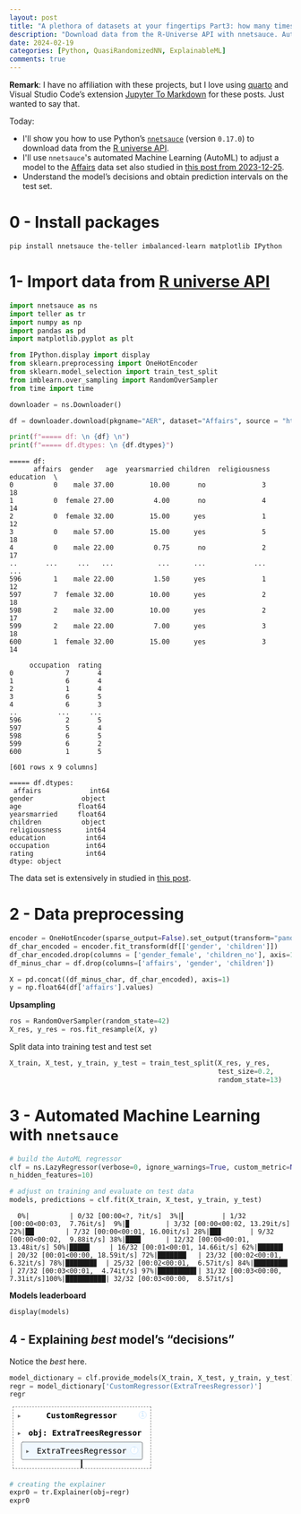 ```yaml
---
layout: post
title: "A plethora of datasets at your fingertips Part3: how many times do couples cheat on each other?"
description: "Download data from the R-Universe API with nnetsauce. Automated Machine Learning, Interpretability and prediction intervals using conformal prediction."
date: 2024-02-19
categories: [Python, QuasiRandomizedNN, ExplainableML]
comments: true
---
```


**Remark**: I have no affiliation with these projects, but I love using
[quarto](https://quarto.org/) and Visual Studio Code’s extension [Jupyter To
Markdown](https://marketplace.visualstudio.com/items?itemName=Leytton.jupyter-to-markdown)
for these posts. Just wanted to say that. 

Today:

-   I'll show you how to use Python’s [`nnetsauce`](https://techtonique.github.io/nnetsauce/) (version `0.17.0`) to
    download data from the [R universe
    API](https://r-universe.dev/search/).
-   I'll use `nnetsauce`'s automated Machine Learning (AutoML) to adjust a model to the
    [Affairs](https://zeileis.r-universe.dev/AER/doc/manual.html#Affairs)
    data set also studied in [this post from 2023-12-25](https://thierrymoudiki.github.io/blog/2023/12/25/python/r/misc/mlsauce/runiverse-api2).
-   Understand the model’s decisions and obtain prediction intervals on the test set.

# 0 - Install packages

``` {bash}
pip install nnetsauce the-teller imbalanced-learn matplotlib IPython
```

# 1- Import data from [R universe API](https://r-universe.dev/search/)


```python
import nnetsauce as ns
import teller as tr 
import numpy as np
import pandas as pd
import matplotlib.pyplot as plt

from IPython.display import display
from sklearn.preprocessing import OneHotEncoder
from sklearn.model_selection import train_test_split
from imblearn.over_sampling import RandomOverSampler
from time import time
```


```python
downloader = ns.Downloader()

df = downloader.download(pkgname="AER", dataset="Affairs", source = "https://cran.r-universe.dev/")

print(f"===== df: \n {df} \n")
print(f"===== df.dtypes: \n {df.dtypes}")
```

    ===== df: 
          affairs  gender   age  yearsmarried children  religiousness  education  \
    0          0    male 37.00         10.00       no              3         18   
    1          0  female 27.00          4.00       no              4         14   
    2          0  female 32.00         15.00      yes              1         12   
    3          0    male 57.00         15.00      yes              5         18   
    4          0    male 22.00          0.75       no              2         17   
    ..       ...     ...   ...           ...      ...            ...        ...   
    596        1    male 22.00          1.50      yes              1         12   
    597        7  female 32.00         10.00      yes              2         18   
    598        2    male 32.00         10.00      yes              2         17   
    599        2    male 22.00          7.00      yes              3         18   
    600        1  female 32.00         15.00      yes              3         14   
    
         occupation  rating  
    0             7       4  
    1             6       4  
    2             1       4  
    3             6       5  
    4             6       3  
    ..          ...     ...  
    596           2       5  
    597           5       4  
    598           6       5  
    599           6       2  
    600           1       5  
    
    [601 rows x 9 columns] 
    
    ===== df.dtypes: 
     affairs            int64
    gender            object
    age              float64
    yearsmarried     float64
    children          object
    religiousness      int64
    education          int64
    occupation         int64
    rating             int64
    dtype: object

The data set is extensively in studied in [this
post](https://thierrymoudiki.github.io/blog/2023/12/25/python/r/misc/mlsauce/runiverse-api2).

# 2 - Data preprocessing


```python
encoder = OneHotEncoder(sparse_output=False).set_output(transform="pandas")
df_char_encoded = encoder.fit_transform(df[['gender', 'children']])
df_char_encoded.drop(columns = ['gender_female', 'children_no'], axis=1, inplace=True)
df_minus_char = df.drop(columns=['affairs', 'gender', 'children'])
```


```python
X = pd.concat((df_minus_char, df_char_encoded), axis=1)
y = np.float64(df['affairs'].values)
```

**Upsampling**


```python
ros = RandomOverSampler(random_state=42)
X_res, y_res = ros.fit_resample(X, y)
```

Split data into training test and test set


```python
X_train, X_test, y_train, y_test = train_test_split(X_res, y_res,
                                                    test_size=0.2, 
                                                    random_state=13)
```

# 3 - Automated Machine Learning with `nnetsauce`


```python
# build the AutoML regressor 
clf = ns.LazyRegressor(verbose=0, ignore_warnings=True, custom_metric=None, 
n_hidden_features=10)

# adjust on training and evaluate on test data
models, predictions = clf.fit(X_train, X_test, y_train, y_test)
```

      0%|          | 0/32 [00:00<?, ?it/s]  3%|▎         | 1/32 [00:00<00:03,  7.76it/s]  9%|▉         | 3/32 [00:00<00:02, 13.29it/s] 22%|██▏       | 7/32 [00:00<00:01, 16.00it/s] 28%|██▊       | 9/32 [00:00<00:02,  9.88it/s] 38%|███▊      | 12/32 [00:00<00:01, 13.48it/s] 50%|█████     | 16/32 [00:01<00:01, 14.66it/s] 62%|██████▎   | 20/32 [00:01<00:00, 18.59it/s] 72%|███████▏  | 23/32 [00:02<00:01,  6.32it/s] 78%|███████▊  | 25/32 [00:02<00:01,  6.57it/s] 84%|████████▍ | 27/32 [00:03<00:01,  4.74it/s] 97%|█████████▋| 31/32 [00:03<00:00,  7.31it/s]100%|██████████| 32/32 [00:03<00:00,  8.57it/s]

**Models leaderboard**

```python
display(models)
```

## 4 - Explaining *best* model’s “decisions”

Notice the *best* here.


```python
model_dictionary = clf.provide_models(X_train, X_test, y_train, y_test)
regr = model_dictionary['CustomRegressor(ExtraTreesRegressor)']
regr
```


<style>#sk-container-id-1 {
  /* Definition of color scheme common for light and dark mode */
  --sklearn-color-text: black;
  --sklearn-color-line: gray;
  /* Definition of color scheme for unfitted estimators */
  --sklearn-color-unfitted-level-0: #fff5e6;
  --sklearn-color-unfitted-level-1: #f6e4d2;
  --sklearn-color-unfitted-level-2: #ffe0b3;
  --sklearn-color-unfitted-level-3: chocolate;
  /* Definition of color scheme for fitted estimators */
  --sklearn-color-fitted-level-0: #f0f8ff;
  --sklearn-color-fitted-level-1: #d4ebff;
  --sklearn-color-fitted-level-2: #b3dbfd;
  --sklearn-color-fitted-level-3: cornflowerblue;

  /* Specific color for light theme */
  --sklearn-color-text-on-default-background: var(--sg-text-color, var(--theme-code-foreground, var(--jp-content-font-color1, black)));
  --sklearn-color-background: var(--sg-background-color, var(--theme-background, var(--jp-layout-color0, white)));
  --sklearn-color-border-box: var(--sg-text-color, var(--theme-code-foreground, var(--jp-content-font-color1, black)));
  --sklearn-color-icon: #696969;

  @media (prefers-color-scheme: dark) {
    /* Redefinition of color scheme for dark theme */
    --sklearn-color-text-on-default-background: var(--sg-text-color, var(--theme-code-foreground, var(--jp-content-font-color1, white)));
    --sklearn-color-background: var(--sg-background-color, var(--theme-background, var(--jp-layout-color0, #111)));
    --sklearn-color-border-box: var(--sg-text-color, var(--theme-code-foreground, var(--jp-content-font-color1, white)));
    --sklearn-color-icon: #878787;
  }
}

#sk-container-id-1 {
  color: var(--sklearn-color-text);
}

#sk-container-id-1 pre {
  padding: 0;
}

#sk-container-id-1 input.sk-hidden--visually {
  border: 0;
  clip: rect(1px 1px 1px 1px);
  clip: rect(1px, 1px, 1px, 1px);
  height: 1px;
  margin: -1px;
  overflow: hidden;
  padding: 0;
  position: absolute;
  width: 1px;
}

#sk-container-id-1 div.sk-dashed-wrapped {
  border: 1px dashed var(--sklearn-color-line);
  margin: 0 0.4em 0.5em 0.4em;
  box-sizing: border-box;
  padding-bottom: 0.4em;
  background-color: var(--sklearn-color-background);
}

#sk-container-id-1 div.sk-container {
  /* jupyter's `normalize.less` sets `[hidden] { display: none; }`
     but bootstrap.min.css set `[hidden] { display: none !important; }`
     so we also need the `!important` here to be able to override the
     default hidden behavior on the sphinx rendered scikit-learn.org.
     See: https://github.com/scikit-learn/scikit-learn/issues/21755 */
  display: inline-block !important;
  position: relative;
}

#sk-container-id-1 div.sk-text-repr-fallback {
  display: none;
}

div.sk-parallel-item,
div.sk-serial,
div.sk-item {
  /* draw centered vertical line to link estimators */
  background-image: linear-gradient(var(--sklearn-color-text-on-default-background), var(--sklearn-color-text-on-default-background));
  background-size: 2px 100%;
  background-repeat: no-repeat;
  background-position: center center;
}

/* Parallel-specific style estimator block */

#sk-container-id-1 div.sk-parallel-item::after {
  content: "";
  width: 100%;
  border-bottom: 2px solid var(--sklearn-color-text-on-default-background);
  flex-grow: 1;
}

#sk-container-id-1 div.sk-parallel {
  display: flex;
  align-items: stretch;
  justify-content: center;
  background-color: var(--sklearn-color-background);
  position: relative;
}

#sk-container-id-1 div.sk-parallel-item {
  display: flex;
  flex-direction: column;
}

#sk-container-id-1 div.sk-parallel-item:first-child::after {
  align-self: flex-end;
  width: 50%;
}

#sk-container-id-1 div.sk-parallel-item:last-child::after {
  align-self: flex-start;
  width: 50%;
}

#sk-container-id-1 div.sk-parallel-item:only-child::after {
  width: 0;
}

/* Serial-specific style estimator block */

#sk-container-id-1 div.sk-serial {
  display: flex;
  flex-direction: column;
  align-items: center;
  background-color: var(--sklearn-color-background);
  padding-right: 1em;
  padding-left: 1em;
}


/* Toggleable style: style used for estimator/Pipeline/ColumnTransformer box that is
clickable and can be expanded/collapsed.
- Pipeline and ColumnTransformer use this feature and define the default style
- Estimators will overwrite some part of the style using the `sk-estimator` class
*/

/* Pipeline and ColumnTransformer style (default) */

#sk-container-id-1 div.sk-toggleable {
  /* Default theme specific background. It is overwritten whether we have a
  specific estimator or a Pipeline/ColumnTransformer */
  background-color: var(--sklearn-color-background);
}

/* Toggleable label */
#sk-container-id-1 label.sk-toggleable__label {
  cursor: pointer;
  display: block;
  width: 100%;
  margin-bottom: 0;
  padding: 0.5em;
  box-sizing: border-box;
  text-align: center;
}

#sk-container-id-1 label.sk-toggleable__label-arrow:before {
  /* Arrow on the left of the label */
  content: "▸";
  float: left;
  margin-right: 0.25em;
  color: var(--sklearn-color-icon);
}

#sk-container-id-1 label.sk-toggleable__label-arrow:hover:before {
  color: var(--sklearn-color-text);
}

/* Toggleable content - dropdown */

#sk-container-id-1 div.sk-toggleable__content {
  max-height: 0;
  max-width: 0;
  overflow: hidden;
  text-align: left;
  /* unfitted */
  background-color: var(--sklearn-color-unfitted-level-0);
}

#sk-container-id-1 div.sk-toggleable__content.fitted {
  /* fitted */
  background-color: var(--sklearn-color-fitted-level-0);
}

#sk-container-id-1 div.sk-toggleable__content pre {
  margin: 0.2em;
  border-radius: 0.25em;
  color: var(--sklearn-color-text);
  /* unfitted */
  background-color: var(--sklearn-color-unfitted-level-0);
}

#sk-container-id-1 div.sk-toggleable__content.fitted pre {
  /* unfitted */
  background-color: var(--sklearn-color-fitted-level-0);
}

#sk-container-id-1 input.sk-toggleable__control:checked~div.sk-toggleable__content {
  /* Expand drop-down */
  max-height: 200px;
  max-width: 100%;
  overflow: auto;
}

#sk-container-id-1 input.sk-toggleable__control:checked~label.sk-toggleable__label-arrow:before {
  content: "▾";
}

/* Pipeline/ColumnTransformer-specific style */

#sk-container-id-1 div.sk-label input.sk-toggleable__control:checked~label.sk-toggleable__label {
  color: var(--sklearn-color-text);
  background-color: var(--sklearn-color-unfitted-level-2);
}

#sk-container-id-1 div.sk-label.fitted input.sk-toggleable__control:checked~label.sk-toggleable__label {
  background-color: var(--sklearn-color-fitted-level-2);
}

/* Estimator-specific style */

/* Colorize estimator box */
#sk-container-id-1 div.sk-estimator input.sk-toggleable__control:checked~label.sk-toggleable__label {
  /* unfitted */
  background-color: var(--sklearn-color-unfitted-level-2);
}

#sk-container-id-1 div.sk-estimator.fitted input.sk-toggleable__control:checked~label.sk-toggleable__label {
  /* fitted */
  background-color: var(--sklearn-color-fitted-level-2);
}

#sk-container-id-1 div.sk-label label.sk-toggleable__label,
#sk-container-id-1 div.sk-label label {
  /* The background is the default theme color */
  color: var(--sklearn-color-text-on-default-background);
}

/* On hover, darken the color of the background */
#sk-container-id-1 div.sk-label:hover label.sk-toggleable__label {
  color: var(--sklearn-color-text);
  background-color: var(--sklearn-color-unfitted-level-2);
}

/* Label box, darken color on hover, fitted */
#sk-container-id-1 div.sk-label.fitted:hover label.sk-toggleable__label.fitted {
  color: var(--sklearn-color-text);
  background-color: var(--sklearn-color-fitted-level-2);
}

/* Estimator label */

#sk-container-id-1 div.sk-label label {
  font-family: monospace;
  font-weight: bold;
  display: inline-block;
  line-height: 1.2em;
}

#sk-container-id-1 div.sk-label-container {
  text-align: center;
}

/* Estimator-specific */
#sk-container-id-1 div.sk-estimator {
  font-family: monospace;
  border: 1px dotted var(--sklearn-color-border-box);
  border-radius: 0.25em;
  box-sizing: border-box;
  margin-bottom: 0.5em;
  /* unfitted */
  background-color: var(--sklearn-color-unfitted-level-0);
}

#sk-container-id-1 div.sk-estimator.fitted {
  /* fitted */
  background-color: var(--sklearn-color-fitted-level-0);
}

/* on hover */
#sk-container-id-1 div.sk-estimator:hover {
  /* unfitted */
  background-color: var(--sklearn-color-unfitted-level-2);
}

#sk-container-id-1 div.sk-estimator.fitted:hover {
  /* fitted */
  background-color: var(--sklearn-color-fitted-level-2);
}

/* Specification for estimator info (e.g. "i" and "?") */

/* Common style for "i" and "?" */

.sk-estimator-doc-link,
a:link.sk-estimator-doc-link,
a:visited.sk-estimator-doc-link {
  float: right;
  font-size: smaller;
  line-height: 1em;
  font-family: monospace;
  background-color: var(--sklearn-color-background);
  border-radius: 1em;
  height: 1em;
  width: 1em;
  text-decoration: none !important;
  margin-left: 1ex;
  /* unfitted */
  border: var(--sklearn-color-unfitted-level-1) 1pt solid;
  color: var(--sklearn-color-unfitted-level-1);
}

.sk-estimator-doc-link.fitted,
a:link.sk-estimator-doc-link.fitted,
a:visited.sk-estimator-doc-link.fitted {
  /* fitted */
  border: var(--sklearn-color-fitted-level-1) 1pt solid;
  color: var(--sklearn-color-fitted-level-1);
}

/* On hover */
div.sk-estimator:hover .sk-estimator-doc-link:hover,
.sk-estimator-doc-link:hover,
div.sk-label-container:hover .sk-estimator-doc-link:hover,
.sk-estimator-doc-link:hover {
  /* unfitted */
  background-color: var(--sklearn-color-unfitted-level-3);
  color: var(--sklearn-color-background);
  text-decoration: none;
}

div.sk-estimator.fitted:hover .sk-estimator-doc-link.fitted:hover,
.sk-estimator-doc-link.fitted:hover,
div.sk-label-container:hover .sk-estimator-doc-link.fitted:hover,
.sk-estimator-doc-link.fitted:hover {
  /* fitted */
  background-color: var(--sklearn-color-fitted-level-3);
  color: var(--sklearn-color-background);
  text-decoration: none;
}

/* Span, style for the box shown on hovering the info icon */
.sk-estimator-doc-link span {
  display: none;
  z-index: 9999;
  position: relative;
  font-weight: normal;
  right: .2ex;
  padding: .5ex;
  margin: .5ex;
  width: min-content;
  min-width: 20ex;
  max-width: 50ex;
  color: var(--sklearn-color-text);
  box-shadow: 2pt 2pt 4pt #999;
  /* unfitted */
  background: var(--sklearn-color-unfitted-level-0);
  border: .5pt solid var(--sklearn-color-unfitted-level-3);
}

.sk-estimator-doc-link.fitted span {
  /* fitted */
  background: var(--sklearn-color-fitted-level-0);
  border: var(--sklearn-color-fitted-level-3);
}

.sk-estimator-doc-link:hover span {
  display: block;
}

/* "?"-specific style due to the `<a>` HTML tag */

#sk-container-id-1 a.estimator_doc_link {
  float: right;
  font-size: 1rem;
  line-height: 1em;
  font-family: monospace;
  background-color: var(--sklearn-color-background);
  border-radius: 1rem;
  height: 1rem;
  width: 1rem;
  text-decoration: none;
  /* unfitted */
  color: var(--sklearn-color-unfitted-level-1);
  border: var(--sklearn-color-unfitted-level-1) 1pt solid;
}

#sk-container-id-1 a.estimator_doc_link.fitted {
  /* fitted */
  border: var(--sklearn-color-fitted-level-1) 1pt solid;
  color: var(--sklearn-color-fitted-level-1);
}

/* On hover */
#sk-container-id-1 a.estimator_doc_link:hover {
  /* unfitted */
  background-color: var(--sklearn-color-unfitted-level-3);
  color: var(--sklearn-color-background);
  text-decoration: none;
}

#sk-container-id-1 a.estimator_doc_link.fitted:hover {
  /* fitted */
  background-color: var(--sklearn-color-fitted-level-3);
}
</style><div id="sk-container-id-1" class="sk-top-container"><div class="sk-text-repr-fallback"><pre>CustomRegressor(n_hidden_features=10, obj=ExtraTreesRegressor(random_state=42))</pre><b>In a Jupyter environment, please rerun this cell to show the HTML representation or trust the notebook. <br />On GitHub, the HTML representation is unable to render, please try loading this page with nbviewer.org.</b></div><div class="sk-container" hidden><div class="sk-item sk-dashed-wrapped"><div class="sk-label-container"><div class="sk-label fitted sk-toggleable"><input class="sk-toggleable__control sk-hidden--visually" id="sk-estimator-id-1" type="checkbox" ><label for="sk-estimator-id-1" class="sk-toggleable__label fitted sk-toggleable__label-arrow fitted">&nbsp;CustomRegressor<span class="sk-estimator-doc-link fitted">i<span>Fitted</span></span></label><div class="sk-toggleable__content fitted"><pre>CustomRegressor(n_hidden_features=10, obj=ExtraTreesRegressor(random_state=42))</pre></div> </div></div><div class="sk-parallel"><div class="sk-parallel-item"><div class="sk-item"><div class="sk-label-container"><div class="sk-label fitted sk-toggleable"><input class="sk-toggleable__control sk-hidden--visually" id="sk-estimator-id-2" type="checkbox" ><label for="sk-estimator-id-2" class="sk-toggleable__label fitted sk-toggleable__label-arrow fitted">obj: ExtraTreesRegressor</label><div class="sk-toggleable__content fitted"><pre>ExtraTreesRegressor(random_state=42)</pre></div> </div></div><div class="sk-serial"><div class="sk-item"><div class="sk-estimator fitted sk-toggleable"><input class="sk-toggleable__control sk-hidden--visually" id="sk-estimator-id-3" type="checkbox" ><label for="sk-estimator-id-3" class="sk-toggleable__label fitted sk-toggleable__label-arrow fitted">&nbsp;ExtraTreesRegressor<a class="sk-estimator-doc-link fitted" rel="noreferrer" target="_blank" href="https://scikit-learn.org/1.4/modules/generated/sklearn.ensemble.ExtraTreesRegressor.html">?<span>Documentation for ExtraTreesRegressor</span></a></label><div class="sk-toggleable__content fitted"><pre>ExtraTreesRegressor(random_state=42)</pre></div> </div></div></div></div></div></div></div></div></div>



```python
# creating the explainer
expr0 = tr.Explainer(obj=regr)
expr0
```


<style>#sk-container-id-2 {
  /* Definition of color scheme common for light and dark mode */
  --sklearn-color-text: black;
  --sklearn-color-line: gray;
  /* Definition of color scheme for unfitted estimators */
  --sklearn-color-unfitted-level-0: #fff5e6;
  --sklearn-color-unfitted-level-1: #f6e4d2;
  --sklearn-color-unfitted-level-2: #ffe0b3;
  --sklearn-color-unfitted-level-3: chocolate;
  /* Definition of color scheme for fitted estimators */
  --sklearn-color-fitted-level-0: #f0f8ff;
  --sklearn-color-fitted-level-1: #d4ebff;
  --sklearn-color-fitted-level-2: #b3dbfd;
  --sklearn-color-fitted-level-3: cornflowerblue;

  /* Specific color for light theme */
  --sklearn-color-text-on-default-background: var(--sg-text-color, var(--theme-code-foreground, var(--jp-content-font-color1, black)));
  --sklearn-color-background: var(--sg-background-color, var(--theme-background, var(--jp-layout-color0, white)));
  --sklearn-color-border-box: var(--sg-text-color, var(--theme-code-foreground, var(--jp-content-font-color1, black)));
  --sklearn-color-icon: #696969;

  @media (prefers-color-scheme: dark) {
    /* Redefinition of color scheme for dark theme */
    --sklearn-color-text-on-default-background: var(--sg-text-color, var(--theme-code-foreground, var(--jp-content-font-color1, white)));
    --sklearn-color-background: var(--sg-background-color, var(--theme-background, var(--jp-layout-color0, #111)));
    --sklearn-color-border-box: var(--sg-text-color, var(--theme-code-foreground, var(--jp-content-font-color1, white)));
    --sklearn-color-icon: #878787;
  }
}

#sk-container-id-2 {
  color: var(--sklearn-color-text);
}

#sk-container-id-2 pre {
  padding: 0;
}

#sk-container-id-2 input.sk-hidden--visually {
  border: 0;
  clip: rect(1px 1px 1px 1px);
  clip: rect(1px, 1px, 1px, 1px);
  height: 1px;
  margin: -1px;
  overflow: hidden;
  padding: 0;
  position: absolute;
  width: 1px;
}

#sk-container-id-2 div.sk-dashed-wrapped {
  border: 1px dashed var(--sklearn-color-line);
  margin: 0 0.4em 0.5em 0.4em;
  box-sizing: border-box;
  padding-bottom: 0.4em;
  background-color: var(--sklearn-color-background);
}

#sk-container-id-2 div.sk-container {
  /* jupyter's `normalize.less` sets `[hidden] { display: none; }`
     but bootstrap.min.css set `[hidden] { display: none !important; }`
     so we also need the `!important` here to be able to override the
     default hidden behavior on the sphinx rendered scikit-learn.org.
     See: https://github.com/scikit-learn/scikit-learn/issues/21755 */
  display: inline-block !important;
  position: relative;
}

#sk-container-id-2 div.sk-text-repr-fallback {
  display: none;
}

div.sk-parallel-item,
div.sk-serial,
div.sk-item {
  /* draw centered vertical line to link estimators */
  background-image: linear-gradient(var(--sklearn-color-text-on-default-background), var(--sklearn-color-text-on-default-background));
  background-size: 2px 100%;
  background-repeat: no-repeat;
  background-position: center center;
}

/* Parallel-specific style estimator block */

#sk-container-id-2 div.sk-parallel-item::after {
  content: "";
  width: 100%;
  border-bottom: 2px solid var(--sklearn-color-text-on-default-background);
  flex-grow: 1;
}

#sk-container-id-2 div.sk-parallel {
  display: flex;
  align-items: stretch;
  justify-content: center;
  background-color: var(--sklearn-color-background);
  position: relative;
}

#sk-container-id-2 div.sk-parallel-item {
  display: flex;
  flex-direction: column;
}

#sk-container-id-2 div.sk-parallel-item:first-child::after {
  align-self: flex-end;
  width: 50%;
}

#sk-container-id-2 div.sk-parallel-item:last-child::after {
  align-self: flex-start;
  width: 50%;
}

#sk-container-id-2 div.sk-parallel-item:only-child::after {
  width: 0;
}

/* Serial-specific style estimator block */

#sk-container-id-2 div.sk-serial {
  display: flex;
  flex-direction: column;
  align-items: center;
  background-color: var(--sklearn-color-background);
  padding-right: 1em;
  padding-left: 1em;
}


/* Toggleable style: style used for estimator/Pipeline/ColumnTransformer box that is
clickable and can be expanded/collapsed.
- Pipeline and ColumnTransformer use this feature and define the default style
- Estimators will overwrite some part of the style using the `sk-estimator` class
*/

/* Pipeline and ColumnTransformer style (default) */

#sk-container-id-2 div.sk-toggleable {
  /* Default theme specific background. It is overwritten whether we have a
  specific estimator or a Pipeline/ColumnTransformer */
  background-color: var(--sklearn-color-background);
}

/* Toggleable label */
#sk-container-id-2 label.sk-toggleable__label {
  cursor: pointer;
  display: block;
  width: 100%;
  margin-bottom: 0;
  padding: 0.5em;
  box-sizing: border-box;
  text-align: center;
}

#sk-container-id-2 label.sk-toggleable__label-arrow:before {
  /* Arrow on the left of the label */
  content: "▸";
  float: left;
  margin-right: 0.25em;
  color: var(--sklearn-color-icon);
}

#sk-container-id-2 label.sk-toggleable__label-arrow:hover:before {
  color: var(--sklearn-color-text);
}

/* Toggleable content - dropdown */

#sk-container-id-2 div.sk-toggleable__content {
  max-height: 0;
  max-width: 0;
  overflow: hidden;
  text-align: left;
  /* unfitted */
  background-color: var(--sklearn-color-unfitted-level-0);
}

#sk-container-id-2 div.sk-toggleable__content.fitted {
  /* fitted */
  background-color: var(--sklearn-color-fitted-level-0);
}

#sk-container-id-2 div.sk-toggleable__content pre {
  margin: 0.2em;
  border-radius: 0.25em;
  color: var(--sklearn-color-text);
  /* unfitted */
  background-color: var(--sklearn-color-unfitted-level-0);
}

#sk-container-id-2 div.sk-toggleable__content.fitted pre {
  /* unfitted */
  background-color: var(--sklearn-color-fitted-level-0);
}

#sk-container-id-2 input.sk-toggleable__control:checked~div.sk-toggleable__content {
  /* Expand drop-down */
  max-height: 200px;
  max-width: 100%;
  overflow: auto;
}

#sk-container-id-2 input.sk-toggleable__control:checked~label.sk-toggleable__label-arrow:before {
  content: "▾";
}

/* Pipeline/ColumnTransformer-specific style */

#sk-container-id-2 div.sk-label input.sk-toggleable__control:checked~label.sk-toggleable__label {
  color: var(--sklearn-color-text);
  background-color: var(--sklearn-color-unfitted-level-2);
}

#sk-container-id-2 div.sk-label.fitted input.sk-toggleable__control:checked~label.sk-toggleable__label {
  background-color: var(--sklearn-color-fitted-level-2);
}

/* Estimator-specific style */

/* Colorize estimator box */
#sk-container-id-2 div.sk-estimator input.sk-toggleable__control:checked~label.sk-toggleable__label {
  /* unfitted */
  background-color: var(--sklearn-color-unfitted-level-2);
}

#sk-container-id-2 div.sk-estimator.fitted input.sk-toggleable__control:checked~label.sk-toggleable__label {
  /* fitted */
  background-color: var(--sklearn-color-fitted-level-2);
}

#sk-container-id-2 div.sk-label label.sk-toggleable__label,
#sk-container-id-2 div.sk-label label {
  /* The background is the default theme color */
  color: var(--sklearn-color-text-on-default-background);
}

/* On hover, darken the color of the background */
#sk-container-id-2 div.sk-label:hover label.sk-toggleable__label {
  color: var(--sklearn-color-text);
  background-color: var(--sklearn-color-unfitted-level-2);
}

/* Label box, darken color on hover, fitted */
#sk-container-id-2 div.sk-label.fitted:hover label.sk-toggleable__label.fitted {
  color: var(--sklearn-color-text);
  background-color: var(--sklearn-color-fitted-level-2);
}

/* Estimator label */

#sk-container-id-2 div.sk-label label {
  font-family: monospace;
  font-weight: bold;
  display: inline-block;
  line-height: 1.2em;
}

#sk-container-id-2 div.sk-label-container {
  text-align: center;
}

/* Estimator-specific */
#sk-container-id-2 div.sk-estimator {
  font-family: monospace;
  border: 1px dotted var(--sklearn-color-border-box);
  border-radius: 0.25em;
  box-sizing: border-box;
  margin-bottom: 0.5em;
  /* unfitted */
  background-color: var(--sklearn-color-unfitted-level-0);
}

#sk-container-id-2 div.sk-estimator.fitted {
  /* fitted */
  background-color: var(--sklearn-color-fitted-level-0);
}

/* on hover */
#sk-container-id-2 div.sk-estimator:hover {
  /* unfitted */
  background-color: var(--sklearn-color-unfitted-level-2);
}

#sk-container-id-2 div.sk-estimator.fitted:hover {
  /* fitted */
  background-color: var(--sklearn-color-fitted-level-2);
}

/* Specification for estimator info (e.g. "i" and "?") */

/* Common style for "i" and "?" */

.sk-estimator-doc-link,
a:link.sk-estimator-doc-link,
a:visited.sk-estimator-doc-link {
  float: right;
  font-size: smaller;
  line-height: 1em;
  font-family: monospace;
  background-color: var(--sklearn-color-background);
  border-radius: 1em;
  height: 1em;
  width: 1em;
  text-decoration: none !important;
  margin-left: 1ex;
  /* unfitted */
  border: var(--sklearn-color-unfitted-level-1) 1pt solid;
  color: var(--sklearn-color-unfitted-level-1);
}

.sk-estimator-doc-link.fitted,
a:link.sk-estimator-doc-link.fitted,
a:visited.sk-estimator-doc-link.fitted {
  /* fitted */
  border: var(--sklearn-color-fitted-level-1) 1pt solid;
  color: var(--sklearn-color-fitted-level-1);
}

/* On hover */
div.sk-estimator:hover .sk-estimator-doc-link:hover,
.sk-estimator-doc-link:hover,
div.sk-label-container:hover .sk-estimator-doc-link:hover,
.sk-estimator-doc-link:hover {
  /* unfitted */
  background-color: var(--sklearn-color-unfitted-level-3);
  color: var(--sklearn-color-background);
  text-decoration: none;
}

div.sk-estimator.fitted:hover .sk-estimator-doc-link.fitted:hover,
.sk-estimator-doc-link.fitted:hover,
div.sk-label-container:hover .sk-estimator-doc-link.fitted:hover,
.sk-estimator-doc-link.fitted:hover {
  /* fitted */
  background-color: var(--sklearn-color-fitted-level-3);
  color: var(--sklearn-color-background);
  text-decoration: none;
}

/* Span, style for the box shown on hovering the info icon */
.sk-estimator-doc-link span {
  display: none;
  z-index: 9999;
  position: relative;
  font-weight: normal;
  right: .2ex;
  padding: .5ex;
  margin: .5ex;
  width: min-content;
  min-width: 20ex;
  max-width: 50ex;
  color: var(--sklearn-color-text);
  box-shadow: 2pt 2pt 4pt #999;
  /* unfitted */
  background: var(--sklearn-color-unfitted-level-0);
  border: .5pt solid var(--sklearn-color-unfitted-level-3);
}

.sk-estimator-doc-link.fitted span {
  /* fitted */
  background: var(--sklearn-color-fitted-level-0);
  border: var(--sklearn-color-fitted-level-3);
}

.sk-estimator-doc-link:hover span {
  display: block;
}

/* "?"-specific style due to the `<a>` HTML tag */

#sk-container-id-2 a.estimator_doc_link {
  float: right;
  font-size: 1rem;
  line-height: 1em;
  font-family: monospace;
  background-color: var(--sklearn-color-background);
  border-radius: 1rem;
  height: 1rem;
  width: 1rem;
  text-decoration: none;
  /* unfitted */
  color: var(--sklearn-color-unfitted-level-1);
  border: var(--sklearn-color-unfitted-level-1) 1pt solid;
}

#sk-container-id-2 a.estimator_doc_link.fitted {
  /* fitted */
  border: var(--sklearn-color-fitted-level-1) 1pt solid;
  color: var(--sklearn-color-fitted-level-1);
}

/* On hover */
#sk-container-id-2 a.estimator_doc_link:hover {
  /* unfitted */
  background-color: var(--sklearn-color-unfitted-level-3);
  color: var(--sklearn-color-background);
  text-decoration: none;
}

#sk-container-id-2 a.estimator_doc_link.fitted:hover {
  /* fitted */
  background-color: var(--sklearn-color-fitted-level-3);
}
</style><div id="sk-container-id-2" class="sk-top-container"><div class="sk-text-repr-fallback"><pre>Explainer(obj=CustomRegressor(n_hidden_features=10,
                              obj=ExtraTreesRegressor(random_state=42)))</pre><b>In a Jupyter environment, please rerun this cell to show the HTML representation or trust the notebook. <br />On GitHub, the HTML representation is unable to render, please try loading this page with nbviewer.org.</b></div><div class="sk-container" hidden><div class="sk-item sk-dashed-wrapped"><div class="sk-label-container"><div class="sk-label fitted sk-toggleable"><input class="sk-toggleable__control sk-hidden--visually" id="sk-estimator-id-4" type="checkbox" ><label for="sk-estimator-id-4" class="sk-toggleable__label fitted sk-toggleable__label-arrow fitted">&nbsp;Explainer<span class="sk-estimator-doc-link fitted">i<span>Fitted</span></span></label><div class="sk-toggleable__content fitted"><pre>Explainer(obj=CustomRegressor(n_hidden_features=10,
                              obj=ExtraTreesRegressor(random_state=42)))</pre></div> </div></div><div class="sk-parallel"><div class="sk-parallel-item"><div class="sk-item"><div class="sk-label-container"><div class="sk-label fitted sk-toggleable"><input class="sk-toggleable__control sk-hidden--visually" id="sk-estimator-id-5" type="checkbox" ><label for="sk-estimator-id-5" class="sk-toggleable__label fitted sk-toggleable__label-arrow fitted">obj: CustomRegressor</label><div class="sk-toggleable__content fitted"><pre>CustomRegressor(n_hidden_features=10, obj=ExtraTreesRegressor(random_state=42))</pre></div> </div></div><div class="sk-serial"><div class="sk-item sk-dashed-wrapped"><div class="sk-parallel"><div class="sk-parallel-item"><div class="sk-item"><div class="sk-label-container"><div class="sk-label fitted sk-toggleable"><input class="sk-toggleable__control sk-hidden--visually" id="sk-estimator-id-6" type="checkbox" ><label for="sk-estimator-id-6" class="sk-toggleable__label fitted sk-toggleable__label-arrow fitted">obj: ExtraTreesRegressor</label><div class="sk-toggleable__content fitted"><pre>ExtraTreesRegressor(random_state=42)</pre></div> </div></div><div class="sk-serial"><div class="sk-item"><div class="sk-estimator fitted sk-toggleable"><input class="sk-toggleable__control sk-hidden--visually" id="sk-estimator-id-7" type="checkbox" ><label for="sk-estimator-id-7" class="sk-toggleable__label fitted sk-toggleable__label-arrow fitted">&nbsp;ExtraTreesRegressor<a class="sk-estimator-doc-link fitted" rel="noreferrer" target="_blank" href="https://scikit-learn.org/1.4/modules/generated/sklearn.ensemble.ExtraTreesRegressor.html">?<span>Documentation for ExtraTreesRegressor</span></a></label><div class="sk-toggleable__content fitted"><pre>ExtraTreesRegressor(random_state=42)</pre></div> </div></div></div></div></div></div></div></div></div></div></div></div></div></div>



```python
start = time()
# creating an Explainer for the fitted object `regr1`
expr = tr.Explainer(obj=regr)
# covariates' effects
expr.fit(X_test.values, y_test, X_names=X_test.columns.to_list(), method="ci")
# summary of results
expr.summary()
# timing
print(f"\n Elapsed: {time()-start}")
```     
    
    Score (rmse): 
     1.083
    
    
    Residuals: 
       Min    1Q  Median   3Q  Max
    -12.00 -0.00    0.00 0.00 1.33
    
    
    Tests on marginal effects (Jackknife): 
                  Estimate Std. Error 95% lbound 95% ubound Pr(>|t|)     
    gender_male       4.24       2.16      -0.00       8.49     0.05    .
    yearsmarried      0.18       0.03       0.12       0.24     0.00  ***
    occupation        0.11       0.07      -0.02       0.25     0.10    -
    education         0.08       0.04      -0.00       0.17     0.06    .
    age              -0.06       0.01      -0.09      -0.03     0.00  ***
    religiousness    -0.45       0.10      -0.65      -0.25     0.00  ***
    children_yes     -0.48       0.27      -1.01       0.05     0.08    .
    rating           -0.48       0.09      -0.66      -0.30     0.00  ***
    
    
    Signif. codes:  0 ‘***’ 0.001 ‘**’ 0.01 ‘*’ 0.05 ‘.’ 0.1 ‘-’ 1
    
    
    Multiple R-squared:  0.929, Adjusted R-squared:  0.928
    
     Elapsed: 118.04078912734985

The results are quite similar obtained in [the previous
study](https://thierrymoudiki.github.io/blog/2023/12/25/python/r/misc/mlsauce/runiverse-api2),
with the same factors being associated with the same responses.

## 5 - Prediction interval on test set


```python
pi = tr.PredictionInterval(regr, method="splitconformal", level=0.95)
pi.fit(X_train, y_train)
preds = pi.predict(X_test, return_pi=True)
```


```python
pred = preds[0]
y_lower = preds[1]
y_upper = preds[2]

# compute and display the average coverage
print(f"coverage rate = {np.mean((y_test >= y_lower) & (y_test <= y_upper))}")
```

    coverage rate = 0.9575645756457565


```python
import warnings
warnings.filterwarnings('ignore')

import matplotlib
matplotlib.use('Agg')
import matplotlib.pyplot as plt

import numpy as np
np.warnings.filterwarnings('ignore')


split_color = 'green'
local_color = 'gray'

np.random.seed(1)

def plot_func(x,
              y,
              y_u=None,
              y_l=None,
              pred=None,
              shade_color="",
              method_name="",
              title=""):

    fig = plt.figure()

    plt.plot(x, y, 'k.', alpha=.3, markersize=10,
             fillstyle='full', label=u'Test set observations')

    if (y_u is not None) and (y_l is not None):
        plt.fill(np.concatenate([x, x[::-1]]),
                 np.concatenate([y_u, y_l[::-1]]),
                 alpha=.3, fc=shade_color, ec='None',
                 label = method_name + ' Prediction interval')

    if pred is not None:
        plt.plot(x, pred, 'k--', lw=2, alpha=0.9,
                 label=u'Predicted value')

    #plt.ylim([-2.5, 7])
    plt.xlabel('$X$')
    plt.ylabel('$Y$')
    plt.legend(loc='upper right')
    plt.title(title)

    plt.show()
```


```python
max_idx = 50
plot_func(x = range(max_idx),
          y = y_test[0:max_idx],
          y_u = y_upper[0:max_idx],
          y_l = y_lower[0:max_idx],
          pred = pred[0:max_idx],
          shade_color=split_color,
          title = f"Split conformal ({max_idx} first points in test set)")
```

![xxx]({{base}}/images/2024-02-19/2024-02-19-image1.png){:class="img-responsive"}  